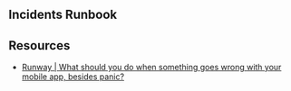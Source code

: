 ## Incidents Runbook

## Resources
- [Runway | What should you do when something goes wrong with your mobile app, besides panic?](https://www.runway.team/blog/what-should-you-do-when-something-goes-wrong-with-your-mobile-app)
